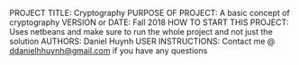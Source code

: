 PROJECT TITLE: Cryptography
PURPOSE OF PROJECT: A basic concept of cryptography
VERSION or DATE: Fall 2018
HOW TO START THIS PROJECT: Uses netbeans and make sure to run the whole project and not just the solution
AUTHORS: Daniel Huynh
USER INSTRUCTIONS: Contact me @ ddanielhhuynh@gmail.com if you have any questions
